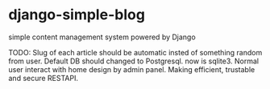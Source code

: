 # django-simple-blog
simple content management system powered by Django

TODO:
  Slug of each article should be automatic insted of something random from user.
  Default DB should changed to Postgresql. now is sqlite3.
  Normal user interact with home design by admin panel.
  Making efficient, trustable and secure RESTAPI.
